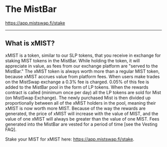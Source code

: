 # The MistBar

<https://app.mistswap.fi/stake>

---

## What is xMIST?

xMIST is a token, similar to our SLP tokens, that you receive in exchange for staking MIST tokens in the MistBar. While holding the token, it will appreciate in value, as fees from our exchange platform are "served to the MistBar." The xMIST token is always worth more than a regular MIST token, because xMIST accrues value from platform fees. When users make trades on the MistSwap exchange a 0.3% fee is charged. 0.05% of this fee is added to the MistBar pool in the form of LP tokens. When the rewards contract is called (minimum once per day) all the LP tokens are sold for Mist (on MistSwap Exchange). The newly purchased Mist is then divided up proportionally between all of the xMIST holders in the pool, meaning their xMIST is now worth more MIST. Because of the way the rewards are generated, the price of xMIST will increase with the value of MIST, and the value of one xMIST will always be greater than the value of one MIST. Fees generated into the MistBar are vested for a period of time [see the Vesting FAQ].

Stake your MIST for xMIST here: <https://app.mistswap.fi/stake>.
